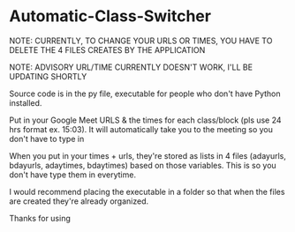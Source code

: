 # Automatic-Class-Switcher

NOTE: CURRENTLY, TO CHANGE YOUR URLS OR TIMES, YOU HAVE TO DELETE THE 4 FILES CREATES BY THE APPLICATION

NOTE: ADVISORY URL/TIME CURRENTLY DOESN'T WORK, I'LL BE UPDATING SHORTLY

Source code is in the py file, executable for people who don't have Python installed.

Put in your Google Meet URLS & the times for each class/block (pls use 24 hrs format ex. 15:03). It will automatically take you to the meeting so you don't have to type in

When you put in your times + urls, they're stored as lists in 4 files (adayurls, bdayurls, adaytimes, bdaytimes) based on those variables. 
This is so you don't have type them in everytime.

I would recommend placing the executable in a folder so that when the files are created they're already organized.

Thanks for using
